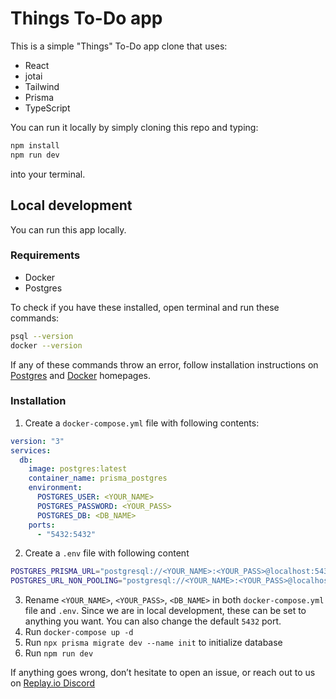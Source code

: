 # Things To-Do app

This is a simple "Things" To-Do app clone that uses:

- React
- jotai
- Tailwind
- Prisma
- TypeScript

You can run it locally by simply cloning this repo and typing:

```bash
npm install
npm run dev
```

into your terminal.


## Local development

You can run this app locally.

### Requirements

- Docker
- Postgres

To check if you have these installed, open terminal and run these commands:

```bash
psql --version
docker --version
```

If any of these commands throw an error, follow installation instructions on [Postgres](https://www.postgresql.org/download/) and [Docker](https://www.docker.com/) homepages.

### Installation

1. Create a `docker-compose.yml` file with following contents:

```yml
version: "3"
services:
  db:
    image: postgres:latest
    container_name: prisma_postgres
    environment:
      POSTGRES_USER: <YOUR_NAME>
      POSTGRES_PASSWORD: <YOUR_PASS>
      POSTGRES_DB: <DB_NAME>
    ports:
      - "5432:5432"
```

2. Create a `.env` file with following content

```bash
POSTGRES_PRISMA_URL="postgresql://<YOUR_NAME>:<YOUR_PASS>@localhost:5432/<DB_NAME>?schema=public"
POSTGRES_URL_NON_POOLING="postgresql://<YOUR_NAME>:<YOUR_PASS>@localhost:5432/<DB_NAME>?schema=public"
```

3. Rename `<YOUR_NAME>`, `<YOUR_PASS>`, `<DB_NAME>` in both `docker-compose.yml` file and `.env`. Since we are in local development, these can be set to anything you want. You can also change the default `5432` port.
4. Run `docker-compose up -d`
5. Run `npx prisma migrate dev --name init` to initialize database
6. Run `npm run dev`

If anything goes wrong, don’t hesitate to open an issue, or reach out to us on [Replay.io Discord](https://discord.gg/replayio)
